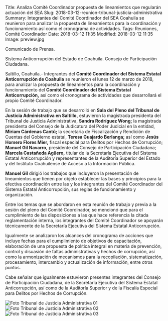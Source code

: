 Title: Analiza Comité Coordinador propuesta de lineamientos que regularán actuación del SEA
Slug: 2018-03-12-reunion-tribunal-justicia-administrativa
Summary: Integrantes del Comité Coordinador del SEA Coahuila se reunieron para analizar la propuesta de lineamientos para la coordinación y funcionamiento así como el cronograma de actividades.
Tags: Reuniones, Comité Coordinador
Date: 2018-03-12 11:35
Modified: 2018-03-12 11:35
Image: preview.jpg


Comunicado de Prensa.

Sistema Anticorrupción del Estado de Coahuila. Consejo de Participación Ciudadana.

Saltillo, Coahuila.- Integrantes del **Comité Coordinador del Sistema
Estatal Anticorrupción de Coahuila** se reunieron el lunes 12 de marzo
de 2018, para analizar la propuesta de lineamientos para la
coordinación y funcionamiento del **Comité Coordinador del Sistema
Estatal Anticorrupción,** así como el cronograma de actividades que
desarrollará el propio Comité Coordinador.

En la sesión de trabajo que se desarrolló en **Sala del Pleno del
Tribunal de Justicia Administrativa en Saltillo,** estuvieron la
magistrada presidenta del Tribunal de Justicia Administrativa, **Sandra
Rodríguez Wong;** la magistrada presidenta del Consejo de la Judicatura
del Poder Judicial en la entidad, **Miriam Cárdenas Cantú;** la
secretaria de Fiscalización y Rendición de Cuentas del Gobierno
estatal, **Teresa Guajardo Berlanga;** así como **Jesús Homero Flores
Mier,** fiscal especial para Delitos por Hechos de Corrupción; **Manuel
Gil Navarro,** presidente del Consejo de Participación Ciudadana;
**Marcela Castañeda Agüero,** titular de la Secretaría Ejecutiva del
Sistema Estatal Anticorrupción y representantes de la Auditoría
Superior del Estado y del Instituto Coahuilense de Acceso a la
Información Pública.

**Manuel Gil** dirigió los trabajos que incluyeron la presentación de
lineamientos que tienen por objeto establecer las bases y principios
para la efectiva coordinación entre las y los integrantes del Comité
Coordinador del Sistema Estatal Anticorrupción, sus reglas de
funcionamiento y organización.

Entre los temas que se abordaron en esta reunión de trabajo y previa a
la sesión del pleno del Comité Coordinador, se mencionó que para el
cumplimiento de las disposiciones a las que hace referencia la citada
reglamentación interna, los integrantes del Comité Coordinador se
apoyarán técnicamente de la Secretaría Ejecutiva del Sistema Estatal
Anticorrupción.

Igualmente se analizaron los alcances del cronograma de acciones que
incluye fechas para el cumplimiento de objetivos de capacitación,
elaboración de una propuesta de política integral en materia de
prevención, control y disuasión de faltas administrativas y hechos de
corrupción, así como la armonización de mecanismos para la
recopilación, sistematización, procesamiento, intercambio y
actualización de información, entre otros puntos.

Cabe señalar que igualmente estuvieron presentes integrantes del
Consejo de Participación Ciudadana, de la Secretaría Ejecutiva del
Sistema Estatal Anticorrupción, así como de la Auditoría Superior y de
la Fiscalía Especial para Delitos por Hechos de Corrupción.

<img class="img-fluid" src="foto-tribunal-de-justicia-administrativa-01.jpg" alt="Foto Tribunal de Justicia Administrativa 01">

<img class="img-fluid" src="foto-tribunal-de-justicia-administrativa-02.jpg" alt="Foto Tribunal de Justicia Administrativa 02">

<img class="img-fluid" src="foto-tribunal-de-justicia-administrativa-03.jpg" alt="Foto Tribunal de Justicia Administrativa 03">
